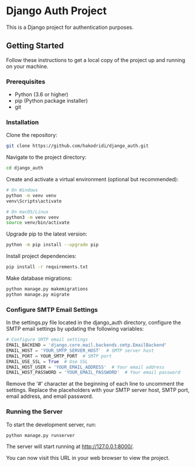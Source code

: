 <!-- python -m venv env

cmd: 
    venv\Scripts\activate
PowerShell:
    .\venv\Scripts\Activate.ps1
Git Bash:
    source venv/Scripts/activate

python -m pip install --upgrade pip

python -m pip install django-compressor -->

# Django Auth Project

This is a Django project for authentication purposes.

## Getting Started

Follow these instructions to get a local copy of the project up and running on your machine.

### Prerequisites

- Python (3.6 or higher)
- pip (Python package installer)
- git

### Installation

Clone the repository:

```bash
git clone https://github.com/hakodridi/django_auth.git
```
Navigate to the project directory:

```bash
cd django_auth
```

Create and activate a virtual environment (optional but recommended):
```bash
# On Windows
python -m venv venv
venv\Scripts\activate

# On macOS/Linux
python3 -m venv venv
source venv/bin/activate
```
Upgrade pip to the latest version:
```bash
python -m pip install --upgrade pip
```

Install project dependencies:
```bash
pip install -r requirements.txt
```

Make database migrations:
```bash
python manage.py makemigrations
python manage.py migrate
```

### Configure SMTP Email Settings
In the settings.py file located in the django_auth directory, configure the SMTP email settings by updating the following variables:

```python
# Configure SMTP email settings
EMAIL_BACKEND = 'django.core.mail.backends.smtp.EmailBackend'
EMAIL_HOST = 'YOUR_SMTP_SERVER_HOST'  # SMTP server host
EMAIL_PORT = YOUR_SMTP_PORT  # SMTP port
EMAIL_USE_SSL = True  # Use SSL
EMAIL_HOST_USER = 'YOUR_EMAIL_ADDRESS'  # Your email address
EMAIL_HOST_PASSWORD = 'YOUR_EMAIL_PASSWORD'  # Your email password
```
Remove the '#' character at the beginning of each line to uncomment the settings. Replace the placeholders with your SMTP server host, SMTP port, email address, and email password.


### Running the Server
To start the development server, run:
```bash
python manage.py runserver
```

The server will start running at <a href="http://127.0.0.1:8000/" target="_blank">http://127.0.0.1:8000/</a>.

You can now visit this URL in your web browser to view the project.